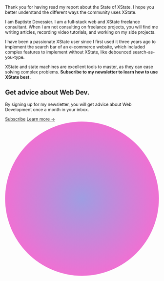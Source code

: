 Thank you for having read my report about the State of XState. I hope you better understand the different ways the community uses XState.

I am Baptiste Devessier. I am a full-stack web and XState freelance consultant. When I am not consulting on freelance projects, you will find me writing articles, recording video tutorials, and working on my side projects.

I have been a passionate XState user since I first used it three years ago to implement the search bar of an e-commerce website, which included complex features to implement without XState, like debounced search-as-you-type.

XState and state machines are excellent tools to master, as they can ease solving complex problems. **Subscribe to my newsletter to learn how to use XState best.**

<div class="relative isolate overflow-hidden bg-gray-900 not-prose rounded-3xl my-16">
  <div class="px-6 py-14">
    <div class="mx-auto max-w-2xl text-center">
      <h2 class="text-3xl font-bold tracking-tight text-white sm:text-4xl">Get advice about Web Dev.</h2>
      <p class="mx-auto mt-6 max-w-xl text-lg leading-8 font-medium text-gray-300">
        By signing up for my newsletter, you will get advice about Web Development once a month in your inbox.
      </p>
      <div class="mt-10 flex items-center justify-center gap-x-6">
        <a href="https://newsletter.baptiste.devessier.fr/#subscribe-form" class="rounded-md bg-white px-3.5 py-2.5 text-sm font-semibold text-gray-900 shadow-sm hover:bg-gray-100 focus-visible:outline focus-visible:outline-2 focus-visible:outline-offset-2 focus-visible:outline-white">Subscribe</a>
        <a href="https://newsletter.baptiste.devessier.fr/" class="text-sm font-semibold leading-6 text-white">Learn more <span aria-hidden="true">→</span></a>
      </div>
    </div>
  </div>
  <svg viewBox="0 0 1024 1024" class="absolute left-1/2 top-1/2 -z-10 h-[64rem] w-[64rem] -translate-x-1/2 [mask-image:radial-gradient(closest-side,white,transparent)]" aria-hidden="true">
    <circle cx="512" cy="512" r="512" fill="url(#8d958450-c69f-4251-94bc-4e091a323369)" fill-opacity="0.7" />
    <defs>
      <radialGradient id="8d958450-c69f-4251-94bc-4e091a323369">
        <stop stop-color="#7775D6" />
        <stop offset="1" stop-color="#E935C1" />
      </radialGradient>
    </defs>
  </svg>
</div>
